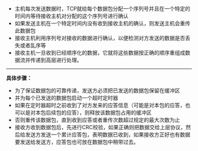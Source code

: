 - 主机每次发送数据时，TCP就给每个数据包分配一个序列号并且在一个特定的时间内等待接收主机对分配的这个序列号进行确认
- 如果发送主机在一个特定时间内没有收到接收主机的确认，则发送主机会重传此数据包
- 接收主机利用序列号对接收的数据进行确认，以便检测对方发送的数据是否丢失或者乱序等
- 接收主机一旦收到已经顺序化的数据，它就将这些数据按正确的顺序重组成数据流并传递到高层进行处理。


---
**具体步骤：**

- 为了保证数据包的可靠传递，发送方必须把已发送的数据包保留在缓冲区
- 并为每个已发送的数据包启动一个超时定时器
- 如果在定时器超时之前收到了对方发来的应答信息（可能是对本包的应答，也可以是对本包后续包的应答），则释放该数据包占用的缓冲区
- 否则重传该数据包，直到收到应答或者重传次数超过规定的最大次数为止
- 接收方收到数据包后，先进行CRC校验，如果正确则把数据交给上层协议，然后给发送方发送一个累计应答包，表明数据已收到，如果接收方正好也有数据要发送给发送方，应答包也可放在数据包中稍带过去。